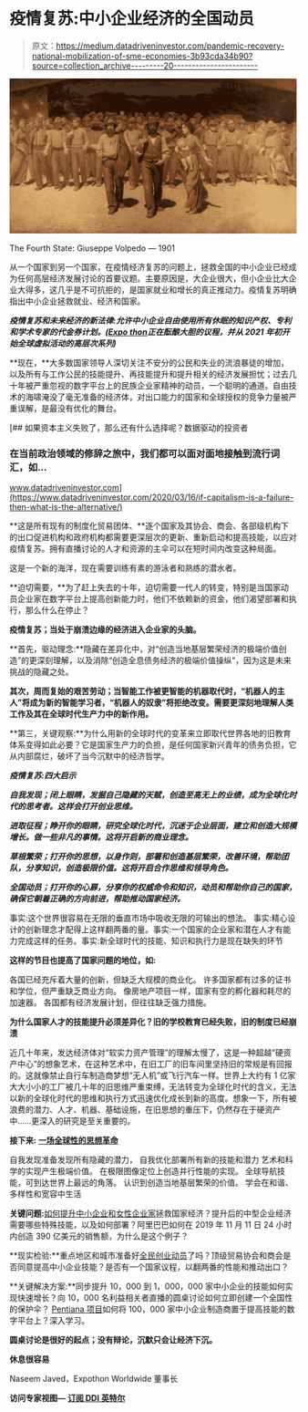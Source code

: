 # 疫情复苏:中小企业经济的全国动员

> 原文：<https://medium.datadriveninvestor.com/pandemic-recovery-national-mobilization-of-sme-economies-3b93cda34b90?source=collection_archive---------20----------------------->

![](img/6fc85b7d33a40762bdf63c49ddb56c46.png)

The Fourth State: Giuseppe Volpedo — 1901

从一个国家到另一个国家，在疫情经济复苏的问题上，拯救全国的中小企业已经成为任何高层经济发展讨论的首要议题。主要原因是，大企业很大，但小企业比大企业大得多，这几乎是不可抗拒的，是国家就业和增长的真正推动力。疫情复苏明确指出中小企业拯救就业、经济和国家。

***疫情复苏和未来经济的新法律:允许中小企业自由使用所有休眠的知识产权、专利和学术专家的代金券计划。(***[***Expo thon***](https://expothon.com/)***正在酝酿大胆的议程，并从 2021 年初开始全球虚拟活动的高层次系列)***

**现在，**大多数国家领导人深切关注不安分的公民和失业的流浪暴徒的增加，以及所有与工作公民的技能提升、再技能提升和提升相关的经济发展担忧；过去几十年被严重忽视的数字平台上的民族企业家精神的动员，一个聪明的通道。自由技术的海啸淹没了毫无准备的经济体，对出口能力的国家和全球授权的竞争力量被严重误解，是最没有优化的舞台。

[](https://www.datadriveninvestor.com/2020/03/16/if-capitalism-is-a-failure-then-what-is-the-alternative/) [## 如果资本主义失败了，那么还有什么选择呢？数据驱动的投资者

### 在当前政治领域的修辞之旅中，我们都可以面对面地接触到流行词汇，如…

www.datadriveninvestor.com](https://www.datadriveninvestor.com/2020/03/16/if-capitalism-is-a-failure-then-what-is-the-alternative/) 

**这是所有现有的制度化贸易团体、**逐个国家及其协会、商会、各部级机构下的出口促进机构和政府机构都需要更深层次的更新、重新启动和提高技能，以应对疫情复苏。拥有直播讨论的人才和资源的主伞可以在短时间内改变这种局面。

这是一个新的海洋，现在需要训练有素的游泳者和熟练的潜水者。

**迫切需要，**为了赶上失去的十年，迫切需要一代人的转变，特别是当国家动员企业家在数字平台上提高创新能力时，他们不依赖新的资金，他们渴望部署和执行，那么什么在停止？

**疫情复苏；当处于崩溃边缘的经济进入企业家的头脑。**

**首先，驱动理念:**隐藏在差异化中，对“创造当地基层繁荣经济的极端价值创造”的更深刻理解，以及消除“创造全息债务经济的极端价值操纵”，因为这是未来挑战的隐藏之处。

**其次，周而复始的艰苦劳动；当智能工作被更智能的机器取代时，“机器人的主人”将成为新的智能学习者，“机器人的奴隶”将拒绝改变。需要更深刻地理解人类工作及其在全球时代生产力中的新作用。**

**第三，关键观察:**为什么用新的全球时代的变革来立即取代世界各地的旧教育体系变得如此必要？它是国家生产力的负担，是任何国家新兴青年的债务负担，它从内部腐烂，破坏了当今沉默中的经济哲学。

***疫情复苏:四大启示***

***自我发现；闭上眼睛，发掘自己隐藏的天赋，创造至高无上的业绩，成为全球化时代的思考者。这样会打开创业思维。***

***进取征程；睁开你的眼睛，研究全球化时代，沉迷于企业层面，建立和创造大规模增长。做一些非凡的事情。这将开启新的商业理念。***

***草根繁荣；打开你的思想，以身作则，部署和创造基层繁荣，改善环境，帮助团队，分享知识，创造极限价值。这将开启合作思维和领导角色。***

***全国动员；打开你的心扉，分享你的权威命令和知识，动员和帮助你自己的国家，确保它朝着正确的方向前进，帮助推动国家经济。***

事实:这个世界很容易在无限的垂直市场中吸收无限的可输出的想法。
事实:精心设计的创新理念才配得上这样翻两番的量。事实:一个国家的企业家和潜在人才有能力完成这样的任务。事实:新全球时代的技能、知识和执行力是现在缺失的环节

**这样的节目也提高了国家问题的地位，如:**

各国已经充斥着大量的创新，但缺乏大规模的商业化。
许多国家都有过多的证书和学位，但严重缺乏商业方向。
像房地产项目一样，国家有空的孵化器和耗尽的加速器。
各国都有经济发展计划，但往往缺乏强力措施。

**为什么国家人才的技能提升必须差异化？旧的学校教育已经失败，旧的制度已经崩溃**

近几十年来，发达经济体对“软实力资产管理”的理解太慢了，这是一种超越“硬资产中心”的想象艺术，在这种艺术中，在旧工厂的旧车间里坚持旧的常规是有回报的。这就像禁止自行车制造商梦想“无人机”或飞行汽车一样。世界上大约有 1 亿家大大小小的工厂被几十年的旧思维严重束缚，无法转变为全球化时代的含义，无法以新的全球化时代的思维和执行方式迅速优化成长到新的高度。想象一下，所有被浪费的潜力、人才、机器、基础设施，在旧思想的重压下，仍然存在于硬资产中……更深入的研究是至关重要的。

**接下来:** [**一场全球性的思想革命**](https://www.americanbazaaronline.com/2020/06/14/pandemic-recovery-mastery-of-covidism-required-441432/)

自我发现准备发现所有隐藏的潜力，
自我优化部署所有新的技能和潜力
艺术和科学的实现产生极端价值。
在极限图像定位上创造并行性能的实现。
全球导航技能，可到达世界上最远的角落。
认识到创造当地基层繁荣的价值。
学会在和谐、多样性和宽容中生活

**关键问题:**[如何提升中小企业和女性企业家](https://www.americanbazaaronline.com/2020/03/24/coronavirus-stimulus-on-mobilization-needs-sme-platforms-on-upskilling-and-reskilling-440600/)拯救国家经济？提升后的中型企业经济需要哪些特殊技能，以及如何部署？阿里巴巴如何在 2019 年 11 月 11 日 24 小时内创造 390 亿美元的销售额，为什么是这个例子？

**现实检验:**重点地区和城市准备好[全民创业动员](https://moderndiplomacy.eu/2020/01/21/chamber-of-commerce-a-new-world-of-digital-future/)了吗？顶级贸易协会和商会是否同意提高中小企业技能？是否有一个国家议程，以翻两番的性能和推动出口？

**关键解决方案:**同步提升 10，000 到 1，000，000 家中小企业的技能如何实现快速增长？向 10，000 名利益相关者直播的圆桌讨论如何立即创建一个全国性的保护伞？ [Pentiana 项目](https://pentiana.com/)如何将 100，000 家中小企业制造商置于提高技能的数字平台上？深入学习。

**圆桌讨论是很好的起点；没有辩论，沉默只会让经济下沉。**

**休息很容易**

Naseem Javed，Expothon Worldwide 董事长

**访问专家视图—** [**订阅 DDI 英特尔**](https://datadriveninvestor.com/ddi-intel)